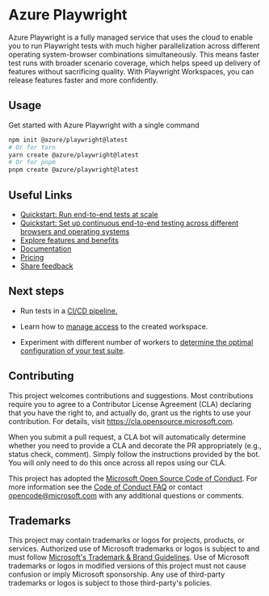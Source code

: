 # Azure Playwright

Azure Playwright is a fully managed service that uses the cloud to enable you to run Playwright tests with much higher parallelization across different operating system-browser combinations simultaneously. This means faster test runs with broader scenario coverage, which helps speed up delivery of features without sacrificing quality. With Playwright Workspaces, you can release features faster and more confidently.

## Usage

Get started with Azure Playwright with a single command

```sh
npm init @azure/playwright@latest
# Or for Yarn
yarn create @azure/playwright@latest
# Or for pnpm
pnpm create @azure/playwright@latest
```

## Useful Links
- [Quickstart: Run end-to-end tests at scale](https://aka.ms/pww/docs/quickstart)
- [Quickstart: Set up continuous end-to-end testing across different browsers and operating systems](https://aka.ms/pww/docs/ci)
- [Explore features and benefits](https://aka.ms/pww/docs/about)
- [Documentation](https://aka.ms/pww/docs) 
- [Pricing](https://aka.ms/pww/docs/pricing)
- [Share feedback](https://aka.ms/pww/docs/feedback)

## Next steps

- Run tests in a [CI/CD pipeline.](https://aka.ms/pww/docs/configure-pipeline)

- Learn how to [manage access](https://aka.ms/pww/docs/manage-access) to the created workspace.

- Experiment with different number of workers to [determine the optimal configuration of your test suite](https://aka.ms/pww/docs/parallelism).

## Contributing

This project welcomes contributions and suggestions. Most contributions require you to agree to a
Contributor License Agreement (CLA) declaring that you have the right to, and actually do, grant us
the rights to use your contribution. For details, visit https://cla.opensource.microsoft.com.

When you submit a pull request, a CLA bot will automatically determine whether you need to provide
a CLA and decorate the PR appropriately (e.g., status check, comment). Simply follow the instructions
provided by the bot. You will only need to do this once across all repos using our CLA.

This project has adopted the [Microsoft Open Source Code of Conduct](https://opensource.microsoft.com/codeofconduct/).
For more information see the [Code of Conduct FAQ](https://opensource.microsoft.com/codeofconduct/faq/) or
contact [opencode@microsoft.com](mailto:opencode@microsoft.com) with any additional questions or comments.

## Trademarks

This project may contain trademarks or logos for projects, products, or services. Authorized use of Microsoft
trademarks or logos is subject to and must follow
[Microsoft's Trademark & Brand Guidelines](https://www.microsoft.com/legal/intellectualproperty/trademarks/usage/general).
Use of Microsoft trademarks or logos in modified versions of this project must not cause confusion or imply Microsoft sponsorship.
Any use of third-party trademarks or logos is subject to those third-party's policies.
